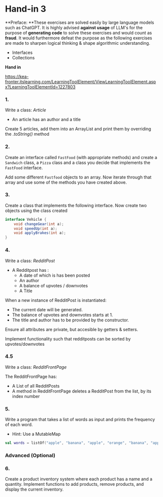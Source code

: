 # Hand-in 3

**Preface: **These exercises are solved easily by large language models such as ChatGPT. It is highly advised **against usage** of LLM's for the purpose of **generating code** to solve these exercises and would count as **fraud**. It would furthermore defeat the purpose as the following exercises are made to sharpen logical thinking & shape algorithmic understanding.

- Interfaces
- Collections

**Hand in**

https://kea-fronter.itslearning.com/LearningToolElement/ViewLearningToolElement.aspx?LearningToolElementId=1227803



### **1.**

Write a class: *Article*

- An article has an author and a title

Create 5 articles, add them into an ArrayList and print them by overriding the *.toString()* method



### 2.

Create an interface called `FastFood` (with appropriate methods) and create a `Sandwich` class, a `Pizza` class and a class you decide that implements the `FastFood` interface.

Add some different `Fastfood` objects to an array. Now iterate through that array and use some of the methods you have created above. 



### 3.

Create a class that implements the following interface. Now create two objects using the class created

```java
interface Vehicle {
    void changeGear(int a);
    void speedUp(int a);
    void applyBrakes(int a);
}
```



### 4.

Write a class: *RedditPost*

- A Redditpost has :
  - A date of which is has been posted
  - An author
  - A balance of upvotes / downvotes
  - A Title

When a new instance of RedditPost is instantiated:

- The current date will be generated.
- The balance of upvotes and downvotes starts at 1.
- The title and author has to be provided by the constructor.



Ensure all attributes are private, but accesible by getters & setters.

Implement functionality such that redditposts can be sorted by upvotes/downvotes



### **4.5**

Write a class: *RedditFrontPage*

The RedditFrontPage has:

- A List of all RedditPosts
- A method in RedditFrontPage deletes a RedditPost from the list, by its index number



### 5.

Write a program that takes a list of words as input and prints the frequency of each word.

- Hint: Use a MutableMap

```kotlin
val words = listOf("apple", "banana", "apple", "orange", "banana", "apple", "orange", "banana", "apple","banana", "apple", "orange", "banana","banana", "apple", "orange", "apple", "orange", "banana")
```



### Advanced (Optional)

### 6.

Create a product inventory system where each product has a name and a quantity. Implement functions to add products, remove products, and display the current inventory.
